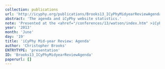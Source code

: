 ```yaml
---
collection: publications
url: 'http://icyphy.org/publications/Brooks13_ICyPhyMidyearReviewAgenda'
abstract: 'The agenda and iCyPhy website statistics.'
note: 'Presented at the <ahref="/conferences/13/watson/index.htm" >iCyPhyJune 2013 F2F Mid Year Review, IBM YorktownHeights: June 18 &amp; 19, 2013</a>.'
year: '2013'
month: 'June'
day: '19'
title: 'iCyPhy Mid-year Review: Agenda'
author: 'Christopher Brooks'
ENTRYTYPE: 'presentation'
ID: 'Brooks13_ICyPhyMidyearReviewAgenda'
paperurl: []
---
```

